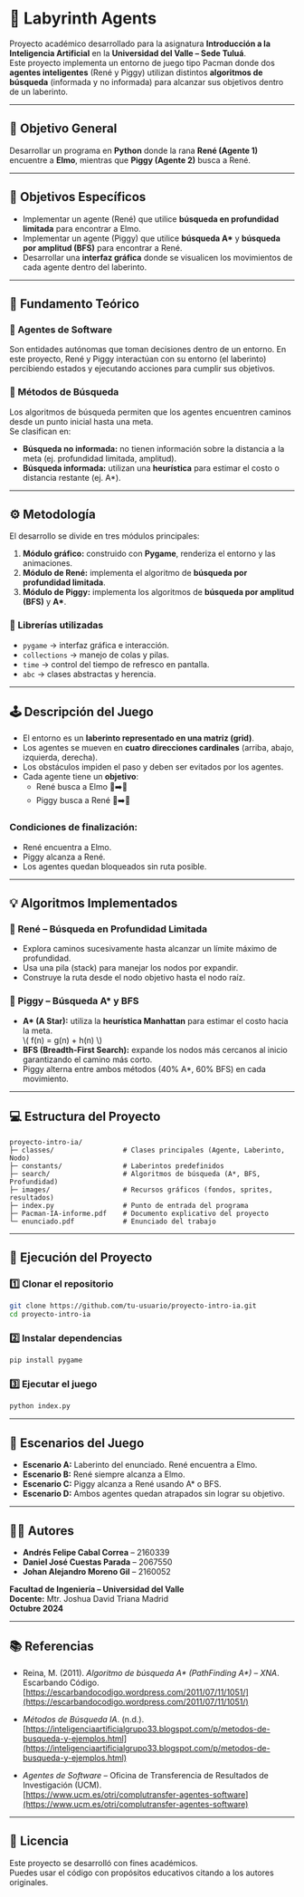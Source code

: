 # 👾 Labyrinth Agents

Proyecto académico desarrollado para la asignatura **Introducción a la Inteligencia Artificial** en la **Universidad del Valle – Sede Tuluá**.  
Este proyecto implementa un entorno de juego tipo Pacman donde dos **agentes inteligentes** (René y Piggy) utilizan distintos **algoritmos de búsqueda** (informada y no informada) para alcanzar sus objetivos dentro de un laberinto.

---

## 🎯 Objetivo General

Desarrollar un programa en **Python** donde la rana **René (Agente 1)** encuentre a **Elmo**, mientras que **Piggy (Agente 2)** busca a René.

---

## 🧩 Objetivos Específicos

- Implementar un agente (René) que utilice **búsqueda en profundidad limitada** para encontrar a Elmo.  
- Implementar un agente (Piggy) que utilice **búsqueda A\*** y **búsqueda por amplitud (BFS)** para encontrar a René.  
- Desarrollar una **interfaz gráfica** donde se visualicen los movimientos de cada agente dentro del laberinto.

---

## 🧠 Fundamento Teórico

### 🔸 Agentes de Software
Son entidades autónomas que toman decisiones dentro de un entorno. En este proyecto, René y Piggy interactúan con su entorno (el laberinto) percibiendo estados y ejecutando acciones para cumplir sus objetivos.

### 🔸 Métodos de Búsqueda
Los algoritmos de búsqueda permiten que los agentes encuentren caminos desde un punto inicial hasta una meta.  
Se clasifican en:

- **Búsqueda no informada:** no tienen información sobre la distancia a la meta (ej. profundidad limitada, amplitud).  
- **Búsqueda informada:** utilizan una **heurística** para estimar el costo o distancia restante (ej. A\*).

---

## ⚙️ Metodología

El desarrollo se divide en tres módulos principales:

1. **Módulo gráfico:** construido con **Pygame**, renderiza el entorno y las animaciones.  
2. **Módulo de René:** implementa el algoritmo de **búsqueda por profundidad limitada**.  
3. **Módulo de Piggy:** implementa los algoritmos de **búsqueda por amplitud (BFS)** y **A\***.

### 🧩 Librerías utilizadas
- `pygame` → interfaz gráfica e interacción.  
- `collections` → manejo de colas y pilas.  
- `time` → control del tiempo de refresco en pantalla.  
- `abc` → clases abstractas y herencia.  

---

## 🕹️ Descripción del Juego

- El entorno es un **laberinto representado en una matriz (grid)**.  
- Los agentes se mueven en **cuatro direcciones cardinales** (arriba, abajo, izquierda, derecha).  
- Los obstáculos impiden el paso y deben ser evitados por los agentes.  
- Cada agente tiene un **objetivo**:
  - René busca a Elmo 🐸➡️🧡  
  - Piggy busca a René 🐷➡️🐸  

### Condiciones de finalización:
- René encuentra a Elmo.  
- Piggy alcanza a René.  
- Los agentes quedan bloqueados sin ruta posible.

---

## 💡 Algoritmos Implementados

### 🐸 René – Búsqueda en Profundidad Limitada
- Explora caminos sucesivamente hasta alcanzar un límite máximo de profundidad.  
- Usa una pila (stack) para manejar los nodos por expandir.  
- Construye la ruta desde el nodo objetivo hasta el nodo raíz.

### 🐷 Piggy – Búsqueda A\* y BFS
- **A\* (A Star):** utiliza la **heurística Manhattan** para estimar el costo hacia la meta.  
  \\( f(n) = g(n) + h(n) \\)  
- **BFS (Breadth-First Search):** expande los nodos más cercanos al inicio garantizando el camino más corto.  
- Piggy alterna entre ambos métodos (40% A\*, 60% BFS) en cada movimiento.  

---

## 💻 Estructura del Proyecto

```
proyecto-intro-ia/
├─ classes/                 # Clases principales (Agente, Laberinto, Nodo)
├─ constants/               # Laberintos predefinidos
├─ search/                  # Algoritmos de búsqueda (A*, BFS, Profundidad)
├─ images/                  # Recursos gráficos (fondos, sprites, resultados)
├─ index.py                 # Punto de entrada del programa
├─ Pacman-IA-informe.pdf    # Documento explicativo del proyecto
└─ enunciado.pdf            # Enunciado del trabajo
```

---

## 🚀 Ejecución del Proyecto

### 1️⃣ Clonar el repositorio
```bash
git clone https://github.com/tu-usuario/proyecto-intro-ia.git
cd proyecto-intro-ia
```

### 2️⃣ Instalar dependencias
```bash
pip install pygame
```

### 3️⃣ Ejecutar el juego
```bash
python index.py
```

---

## 🧩 Escenarios del Juego

- **Escenario A:** Laberinto del enunciado. René encuentra a Elmo.  
- **Escenario B:** René siempre alcanza a Elmo.  
- **Escenario C:** Piggy alcanza a René usando A\* o BFS.  
- **Escenario D:** Ambos agentes quedan atrapados sin lograr su objetivo.  

---

## 👨‍💻 Autores

- **Andrés Felipe Cabal Correa** – 2160339  
- **Daniel José Cuestas Parada** – 2067550  
- **Johan Alejandro Moreno Gil** – 2160052  

**Facultad de Ingeniería – Universidad del Valle**  
**Docente:** Mtr. Joshua David Triana Madrid  
**Octubre 2024**

---

## 📚 Referencias

- Reina, M. (2011). *Algoritmo de búsqueda A\* (PathFinding A\*) – XNA*. Escarbando Código.  
  [https://escarbandocodigo.wordpress.com/2011/07/11/1051/](https://escarbandocodigo.wordpress.com/2011/07/11/1051/)

- *Métodos de Búsqueda IA*. (n.d.).  
  [https://inteligenciaartificialgrupo33.blogspot.com/p/metodos-de-busqueda-y-ejemplos.html](https://inteligenciaartificialgrupo33.blogspot.com/p/metodos-de-busqueda-y-ejemplos.html)

- *Agentes de Software* – Oficina de Transferencia de Resultados de Investigación (UCM).  
  [https://www.ucm.es/otri/complutransfer-agentes-software](https://www.ucm.es/otri/complutransfer-agentes-software)

---

## 🧾 Licencia

Este proyecto se desarrolló con fines académicos.  
Puedes usar el código con propósitos educativos citando a los autores originales.

